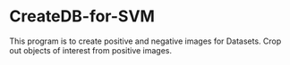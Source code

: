 # CreateDB-for-SVM
This program is to create positive and negative images for Datasets.
Crop out objects of interest from positive images.
